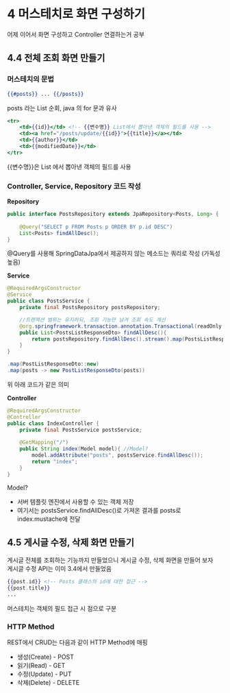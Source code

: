 # 4 머스테치로 화면 구성하기
어제 이어서 화면 구성하고 Controller 연결하는거 공부
## 4.4 전체 조회 화면 만들기
### 머스테치의 문법
```handlebars
{{#posts}} ... {{/posts}}
```
posts 라는 List 순회, java 의 for 문과 유사
```handlebars
<tr>
	<td>{{id}}</td> <!-- {{변수명}} List에서 뽑아낸 객체의 필드를 사용 -->
	<td><a href="/posts/update/{{id}}">{{title}}</a></td>
	<td>{{author}}</td>
	<td>{{modifiedDate}}</td>
</tr>
```
{{변수명}}은 List 에서 뽑아낸 객체의 필드를 사용

### Controller, Service, Repository 코드 작성
**Repository**
```java
public interface PostsRepository extends JpaRepository<Posts, Long> {
    
    @Query("SELECT p FROM Posts p ORDER BY p.id DESC")
    List<Posts> findAllDesc();
}
```
@Query를 사용해 SpringDataJpa에서 제공하지 않는 메소드는 쿼리로 작성 (가독성 높음)

**Service**
```java
@RequiredArgsConstructor
@Service
public class PostsService {
    private final PostsRepository postsRepository;

    //트랜잭션 범위는 유지하되, 조회 기능만 남겨 조회 속도 개선
    @org.springframework.transaction.annotation.Transactional(readOnly = true)
    public List<PostsListResponseDto> findAllDesc(){
        return postsRepository.findAllDesc().stream().map(PostsListResponseDto::new).collect(Collectors.toList());
    }
}
```
```java
.map(PostListResponseDto::new)
.map(posts -> new PostListResponseDto(posts))
```
위 아래 코드가 같은 의미

**Controller**
```java
@RequiredArgsConstructor
@Controller
public class IndexController {
    private final PostsService postsService;
    
    @GetMapping("/")
    public String index(Model model){ //Model?
        model.addAttribute("posts", postsService.findAllDesc());
        return "index";
    }
}
```
Model?
* 서버 템플릿 엔진에서 사용할 수 있는 객체 저장
* 여기서는 postsService.findAllDesc()로 가져온 결과를 
posts로 index.mustache에 전달
  
## 4.5 게시글 수정, 삭제 화면 만들기
게시글 전체를 조회하는 기능까지 만들었으니 게시글 수정, 삭제 화면을 만들어 보자   
게시글 수정 API는 이미 3.4에서 만들었음
```handlebars
{{post.id}} <!-- Posts 클래스의 id에 대한 접근 -->
{{post.title}}
...
```
머스테치는 객체의 필드 접근 시 점으로 구분

### HTTP Method
REST에서 CRUD는 다음과 같이 HTTP Method에 매핑
* 생성(Create) - POST
* 읽기(Read) - GET
* 수정(Update) - PUT
* 삭제(Delete) - DELETE

